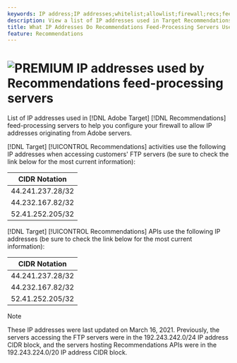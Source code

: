 ```yaml
---
keywords: IP address;IP addresses;whitelist;allowlist;firewall;recs;feed;servers;adobe marketing cloud;recommendations
description: View a list of IP addresses used in Target Recommendations feed-processing servers to help you configure your firewall to allow IP addresses originating from Adobe servers.
title: What IP Addresses Do Recommendations Feed-Processing Servers Use?
feature: Recommendations
---
```


# ![PREMIUM](/help/assets/premium.png) IP addresses used by Recommendations feed-processing servers

List of IP addresses used in [!DNL Adobe Target] [!DNL Recommendations] feed-processing servers to help you configure your firewall to allow IP addresses originating from Adobe servers.

[!DNL Target] [!UICONTROL Recommendations] activities use the following IP addresses when accessing customers' FTP servers (be sure to check the link below for the most current information):

| CIDR Notation |  
|---|
| 44.241.237.28/32 |
| 44.232.167.82/32 |
| 52.41.252.205/32 |

[!DNL Target] [!UICONTROL Recommendations] APIs use the following IP addresses (be sure to check the link below for the most current information):

| CIDR Notation |  
|---|
| 44.241.237.28/32 |
| 44.232.167.82/32 |
| 52.41.252.205/32 |

>[!NOTE]
>
>These IP addresses were last updated on March 16, 2021. Previously, the servers accessing the FTP servers were in the 192.243.242.0/24 IP address CIDR block, and the servers hosting Recommendations APIs were in the 192.243.224.0/20 IP address CIDR block.
